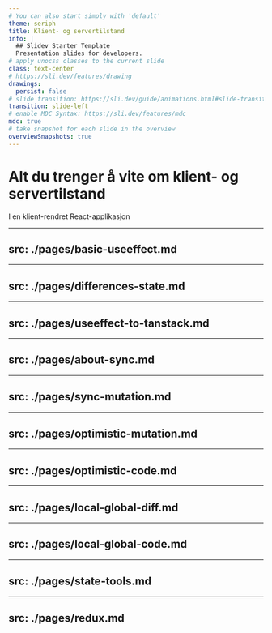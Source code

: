 ```yaml
---
# You can also start simply with 'default'
theme: seriph
title: Klient- og servertilstand
info: |
  ## Slidev Starter Template
  Presentation slides for developers.
# apply unocss classes to the current slide
class: text-center
# https://sli.dev/features/drawing
drawings:
  persist: false
# slide transition: https://sli.dev/guide/animations.html#slide-transitions
transition: slide-left
# enable MDC Syntax: https://sli.dev/features/mdc
mdc: true
# take snapshot for each slide in the overview
overviewSnapshots: true
---
```


# Alt du trenger å vite om klient- og servertilstand

I en klient-rendret React-applikasjon

<!--

I dag får dere vite alt dere trenger å vite om klient- og servertilstand. 

Men før vi går i gang, kan alle reise seg? La oss ta en liten avstemning. Hvis du syns det er lett å jobbe med tilstand, sitt ned. Jeg blir stående.

... **Avstemning**. 

Tilstandshåndtering i frontend er noe av det **vanskeligste vi gjør**. Du skal håndtere tilstander for alt fra skjemafelter og darkmode til innlogging og andre API-data. 

Jeg tror mye av kaoset rundt tilstandshåndtering har vært på grunn av en **misforståelse** rundt tilstandstyper. Vi har behandlet helt ulike tilstander som om de var de samme. Og det har skapt unødvendig mye kode, dårligere brukeropplevelser og dårligere ytelse.

Som dere ser fra taglinen, så blir fokuset i dag på tilstander i en **klient-rendret applikasjon**. Altså hvor du først rendrer applikasjonen, så begynner datahentingen å skje. Konseptene vil også være relevante for server-rendret applikasjon, men det er et litt annet beist. 

-->

---
src: ./pages/basic-useeffect.md
---

---
src: ./pages/differences-state.md
---

---
src: ./pages/useeffect-to-tanstack.md
---

---
src: ./pages/about-sync.md
---

---
src: ./pages/sync-mutation.md
---

---
src: ./pages/optimistic-mutation.md
---

---
src: ./pages/optimistic-code.md
---

---
src: ./pages/local-global-diff.md
---

---
src: ./pages/local-global-code.md
---

---
src: ./pages/state-tools.md
---

---
src: ./pages/redux.md
---


